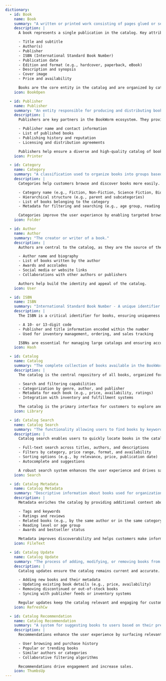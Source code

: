 ```yaml
---
dictionary:
  - id: Book
    name: Book
    summary: "A written or printed work consisting of pages glued or sewn together, available in the BookWorm catalog."
    description: |
      A book represents a single publication in the catalog. Key attributes include:

      - Title and subtitle
      - Author(s)
      - Publisher
      - ISBN (International Standard Book Number)
      - Publication date
      - Edition and format (e.g., hardcover, paperback, eBook)
      - Description and synopsis
      - Cover image
      - Price and availability

      Books are the core entity in the catalog and are organized by categories, authors, and publishers.
    icon: BookOpen

  - id: Publisher
    name: Publisher
    summary: "An entity responsible for producing and distributing books."
    description: |
      Publishers are key partners in the BookWorm ecosystem. They provide books to the catalog and are associated with:

      - Publisher name and contact information
      - List of published books
      - Publishing history and reputation
      - Licensing and distribution agreements

      Publishers help ensure a diverse and high-quality catalog of books.
    icon: Printer

  - id: Category
    name: Category
    summary: "A classification used to organize books into groups based on genre, topic, or other criteria."
    description: |
      Categories help customers browse and discover books more easily. Key aspects include:

      - Category name (e.g., Fiction, Non-Fiction, Science Fiction, Biography)
      - Hierarchical structure (e.g., parent and subcategories)
      - List of books belonging to the category
      - Metadata for filtering and searching (e.g., age group, reading level)

      Categories improve the user experience by enabling targeted browsing and recommendations.
    icon: Folder

  - id: Author
    name: Author
    summary: "The creator or writer of a book."
    description: |
      Authors are central to the catalog, as they are the source of the content. Key details include:

      - Author name and biography
      - List of books written by the author
      - Awards and accolades
      - Social media or website links
      - Collaborations with other authors or publishers

      Authors help build the identity and appeal of the catalog.
    icon: User

  - id: ISBN
    name: ISBN
    summary: "International Standard Book Number - A unique identifier for books."
    description: |
      The ISBN is a critical identifier for books, ensuring uniqueness and traceability. It includes:

      - A 10- or 13-digit code
      - Publisher and title information encoded within the number
      - Used for inventory management, ordering, and sales tracking

      ISBNs are essential for managing large catalogs and ensuring accurate book identification.
    icon: Hash

  - id: Catalog
    name: Catalog
    summary: "The complete collection of books available in the BookWorm system."
    description: |
      The catalog is the central repository of all books, organized for browsing and discovery. It includes:

      - Search and filtering capabilities
      - Categorization by genre, author, and publisher
      - Metadata for each book (e.g., price, availability, ratings)
      - Integration with inventory and fulfillment systems

      The catalog is the primary interface for customers to explore and select books.
    icon: Library

  - id: Catalog Search
    name: Catalog Search
    summary: "The functionality allowing users to find books by keywords, titles, authors, or other criteria."
    description: |
      Catalog search enables users to quickly locate books in the catalog. Features include:

      - Full-text search across titles, authors, and descriptions
      - Filters by category, price range, format, and availability
      - Sorting options (e.g., by relevance, price, publication date)
      - Autocomplete and suggestions

      A robust search system enhances the user experience and drives sales.
    icon: Search

  - id: Catalog Metadata
    name: Catalog Metadata
    summary: "Descriptive information about books used for organization, search, and discovery."
    description: |
      Metadata enriches the catalog by providing additional context about books. It includes:

      - Tags and keywords
      - Ratings and reviews
      - Related books (e.g., by the same author or in the same category)
      - Reading level or age group
      - Awards and bestseller status

      Metadata improves discoverability and helps customers make informed decisions.
    icon: FileText

  - id: Catalog Update
    name: Catalog Update
    summary: "The process of adding, modifying, or removing books from the catalog."
    description: |
      Catalog updates ensure the catalog remains current and accurate. It involves:

      - Adding new books and their metadata
      - Updating existing book details (e.g., price, availability)
      - Removing discontinued or out-of-stock books
      - Syncing with publisher feeds or inventory systems

      Regular updates keep the catalog relevant and engaging for customers.
    icon: RefreshCw

  - id: Catalog Recommendation
    name: Catalog Recommendation
    summary: "A system for suggesting books to users based on their preferences or behavior."
    description: |
      Recommendations enhance the user experience by surfacing relevant books. They are based on:

      - User browsing and purchase history
      - Popular or trending books
      - Similar authors or categories
      - Collaborative filtering algorithms

      Recommendations drive engagement and increase sales.
    icon: ThumbsUp
---
```

